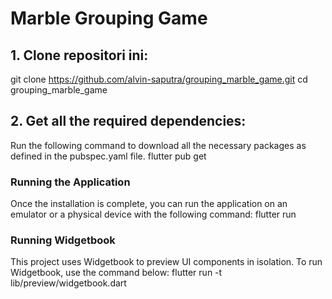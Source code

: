 # Marble Grouping Game

## 1. Clone repositori ini:
git clone https://github.com/alvin-saputra/grouping_marble_game.git
cd grouping_marble_game

## 2. Get all the required dependencies:
Run the following command to download all the necessary packages as defined in the pubspec.yaml file.
flutter pub get

### Running the Application
Once the installation is complete, you can run the application on an emulator or a physical device with the following command:
flutter run

### Running Widgetbook
This project uses Widgetbook to preview UI components in isolation. To run Widgetbook, use the command below:
flutter run -t lib/preview/widgetbook.dart
